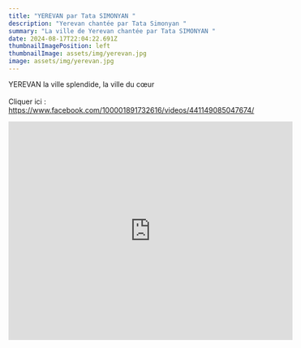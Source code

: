 ```yaml
---
title: "YEREVAN par Tata SIMONYAN "
description: "Yerevan chantée par Tata Simonyan "
summary: "La ville de Yerevan chantée par Tata SIMONYAN "
date: 2024-08-17T22:04:22.691Z
thumbnailImagePosition: left
thumbnailImage: assets/img/yerevan.jpg
image: assets/img/yerevan.jpg
---
```

YEREVAN la ville splendide, la ville du cœur\
\
Cliquer ici :  https://www.facebook.com/100001891732616/videos/441149085047674/

<iframe src="https://www.facebook.com/plugins/video.php?height=316&href=https%3A%2F%2Fwww.facebook.com%2Fhrachuhi.utmazyan%2Fvideos%2F441149085047674%2F&show_text=true&width=560&t=0" width="560" height="431" style="border:none;overflow:hidden" scrolling="no" frameborder="0" allowfullscreen="true" allow="autoplay; clipboard-write; encrypted-media; picture-in-picture; web-share" allowFullScreen="true"></iframe>